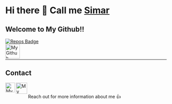 # Hi there 👋 Call me [Simar](https://www.linkedin.com/in/simar-bhamra-b81039172/)

## Welcome to My Github!!
[![Repos Badge](https://badges.pufler.dev/repos/sb17ho)](https://badges.pufler.dev)
</br>
<a href="https://github.com/sb17ho?tab=repositories">
  <img align="left" alt="My Github" width="45px" src="https://github.githubassets.com/images/modules/logos_page/GitHub-Mark.png" draggable = "false"/>
</a>
</br></br> 
___________________
## Contact 
<a href="https://www.linkedin.com/in/simar-bhamra-b81039172/">
  <img align="left" alt="My linkedin" width="30px" src="https://cdn-icons-png.flaticon.com/512/174/174857.png" draggable = "false"/>
</a>
<a href="mailto:simarbhamra97@gmail.com">
  <img align="left" alt="My Gmail" width="35px" src="https://upload.wikimedia.org/wikipedia/commons/thumb/7/7e/Gmail_icon_%282020%29.svg/1200px-Gmail_icon_%282020%29.svg.png" draggable = "false"/>
</a>
</br></br>
Reach out for more information about me 👍

<!--
**sb17ho/sb17ho** is a ✨ _special_ ✨ repository because its `README.md` (this file) appears on your GitHub profile.

Here are some ideas to get you started:

- 🔭 I’m currently working on ...
- 🌱 I’m currently learning ...
- 👯 I’m looking to collaborate on ...
- 🤔 I’m looking for help with ...
- 💬 Ask me about ...
- 📫 How to reach me: ...
- 😄 Pronouns: ...
- ⚡ Fun fact: ...
-->
